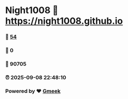 # Night1008 :link: https://night1008.github.io 
### :page_facing_up: [54](https://night1008.github.io/tag.html) 
### :speech_balloon: 0 
### :hibiscus: 90705 
### :alarm_clock: 2025-09-08 22:48:10 
### Powered by :heart: [Gmeek](https://github.com/Meekdai/Gmeek)
